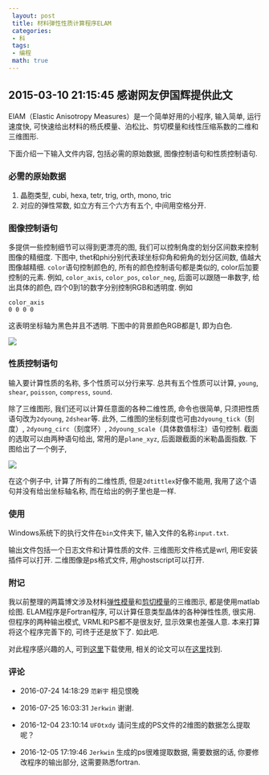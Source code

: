 ```yaml
---
 layout: post
 title: 材料弹性性质计算程序ELAM
 categories:
 - 科
 tags:
 - 编程
 math: true
---
```


## 2015-03-10 21:15:45 感谢网友伊国辉提供此文

ElAM（Elastic Anisotropy Measures）是一个简单好用的小程序, 输入简单, 运行速度快, 可快速给出材料的杨氏模量、泊松比、剪切模量和线性压缩系数的二维和三维图形.

下面介绍一下输入文件内容, 包括必需的原始数据, 图像控制语句和性质控制语句.

### 必需的原始数据

1. 晶胞类型, cubi, hexa, tetr, trig, orth, mono, tric
2. 对应的弹性常数, 如立方有三个六方有五个, 中间用空格分开.

### 图像控制语句

多提供一些控制细节可以得到更漂亮的图, 我们可以控制角度的划分区间数来控制图像的精细度. 下图中, thet和phi分别代表球坐标仰角和俯角的划分区间数, 值越大图像越精细. `color`语句控制颜色的, 所有的颜色控制语句都是类似的, color后加要控制的元素. 例如, `color_axis`, `color_pos`, `color_neg`, 后面可以跟随一串数字, 给出具体的颜色, 四个0到1的数字分别控制RGB和透明度. 例如

	color_axis
	0 0 0 0

这表明坐标轴为黑色并且不透明. 下图中的背景颜色RGB都是1, 即为白色.

![](https://jerkwin.github.io/pic/ELAM-1.png)

### 性质控制语句

输入要计算性质的名称, 多个性质可以分行来写. 总共有五个性质可以计算, `young`, `shear`, `poisson`, `compress`, `sound`.

除了三维图形, 我们还可以计算任意面的各种二维性质, 命令也很简单, 只须把性质语句改为`2dyoung`, `2dshear`等. 此外, 二维图的坐标刻度也可由`2dyoung_tick`（刻度）, `2dyoung_circ`（刻度环）, `2dyoung_scale`（具体数值标注）语句控制. 截面的选取可以由两种语句给出, 常用的是`plane_xyz`, 后面跟截面的米勒晶面指数. 下图给出了一个例子,

![](https://jerkwin.github.io/pic/ELAM-2.png)

在这个例子中, 计算了所有的二维性质, 但是`2dtittlex`好像不能用, 我用了这个语句并没有给出坐标轴名称, 而在给出的例子里也是一样.

### 使用

Windows系统下的执行文件在`bin`文件夹下, 输入文件的名称`input.txt`.

输出文件包括一个日志文件和计算性质的文件. 三维图形文件格式是wrl, 用IE安装插件可以打开. 二维图像是ps格式文件, 用ghostscript可以打开.

### 附记

我以前整理的两篇博文涉及材料[弹性模量](http://jerkwin.github.io/2014/04/17/材料弹性模量各向异性的三维图示方法)和[剪切模量](http://jerkwin.github.io/2014/10/03/剪切模量各向异性)的三维图示, 都是使用matlab绘图.
ELAM程序是Fortran程序, 可以计算任意类型晶体的各种弹性性质, 很实用.
但程序的两种输出模式, VRML和PS都不是很友好, 显示效果也差强人意.
本来打算将这个程序完善下的, 可终于还是放下了. 如此吧.

对此程序感兴趣的人, 可到[这里](http://cpc.cs.qub.ac.uk/summaries/AEHB_v1_0.html)下载使用, 相关的论文可以在[这里](http://www.sciencedirect.com/science/article/pii/S0010465510003401)找到.

### 评论

- 2016-07-24 14:18:29 `范新宇` 相见恨晚
- 2016-07-25 16:03:31 `Jerkwin` 谢谢.

- 2016-12-04 23:10:14 `UFOtxdy` 请问生成的PS文件的2维图的数据怎么提取呢？
- 2016-12-05 17:19:46 `Jerkwin` 生成的ps很难提取数据, 需要数据的话, 你要修改程序的输出部分, 这需要熟悉fortran.
